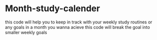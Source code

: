 # Month-study-calender
this code will help you to keep in track with your weekly study routines or any goals in a month you wanna acieve this code will break the goal into smaller weekly goals 
